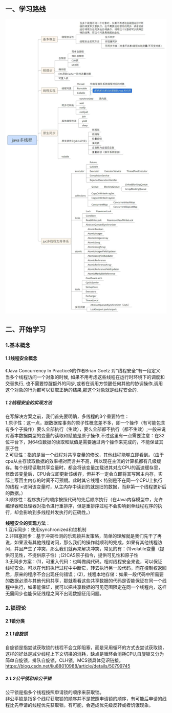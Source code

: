 ## 一、学习路线
![](/图片/并发/Java多线程编程学习体系图.jpg)

## 二、开始学习
### 1.基本概念
#### 1.1线程安全概念
《Java Concurrency In Practice》的作者Brian  Goetz 对"线程安全"有一段定义: 当多个线程访问一个对象的时候, 如果不用考虑这些线程在运行时环境下的调度和交替执行, 也不需要惊醒额外的同步,或者在调用方惊醒任何其他的协调操作,调用这个对象的行为都可以获取正确的结果,那这个对象就是线程安全的. 

##### 1.2线程安全的实现方法
  在写解决方案之前，我们首先要明确，多线程的3个重要特性：<br/>
1.原子性：这一点，跟数据库事务的原子性概念差不多，即一个操作（有可能包含有多个子操作）要么全部执行（生效），要么全部都不执行（都不生效）;一般来说对基本数据类型的变量的读取和赋值是原子操作,不过这里有一点需要注意：在32位平台下，对64位数据的读取和赋值是需要通过两个操作来完成的，不能保证其原子性<br/>
2.可见性：指的是当一个线程对共享变量的修改，其他线程能够立即看到。（由于cpu从主存读取数据的效率相对而言并不高，所以现在主流的计算机都有几级缓存。每个线程读取共享变量时，都会将该变量加载进其对应CPU的高速缓存里，修改该变量后，CPU会立即更新该缓存，但并不一定会立即将其写回主内存，实际上写回主内存的时间不可预期。此时其它线程< 特别是不在同一个CPU上执行的线程 >访问该变量时，从主内存中读到的就是旧的数据，而非第一个线程更新后的数据。）<br/>
3.顺序性：程序执行的顺序按照代码的先后顺序执行（在Java内存模型中，允许编译器和处理器对指令进行重排序，但是重排序过程不会影响到单线程程序的执行，却会影响到多线程并发执行的正确性。）<br/>

**线程安全的实现方法**：<br>
1.互斥同步：使用synchronized和锁机制<br>
2.非阻塞同步：基于冲突检测的乐观锁并发策略，简单的理解就是我们先干了再说，如果没有其他线程访问，那么我们的操作就顺利的完成，如果有其他线程访问，并且产生了冲突，那么我们就再来解决冲突，常见的有：(1)volatile变量（提供可见性，不提供原子性）;(2)CAS原子指令，提供可见性和原子性<br>
3.无同步方案：(1)，可重入代码：也叫做纯代码。相对线程安全来说，可以保证线程安全。可以在代码执行过程中中断它，转去执行另一段代码，而在控制权返回后，原来的程序不会出现任何错误；(2)，线程本地存储：如果一段代码中所需要的数据必须与其他代码共享，那就看看这些共享数据的代码是否能保证在同一个线程中执行，如果能保证，就可以把共享数据的可见范围限定在同一个线程内，这样无需同步也能保证线程之间不出现数据征用问题。<br>

### 2.锁理论
#### 2.1锁分类
##### 2.1.1自旋锁
自旋锁是指尝试获取锁的线程不会立即阻塞，而是采用循环的方式去尝试获取锁，这样的好处是减少线程上下文切换的消耗，缺点是循环会消耗CPU,自旋锁又分为简单自旋锁，排队自旋锁，CLH锁，MCS锁具体见识链接。<br/>
https://blog.csdn.net/liu88010988/article/details/50799745
##### 2.1.2公平锁和非公平锁
公平锁是指多个线程按照申请锁的顺序来获取锁。<br/>
非公平锁是指多个线程获取锁的顺序并不是按照申请锁的顺序，有可能后申请的线程比先申请的线程优先获取锁。有可能，会造成优先级反转或者饥饿现象。

  



